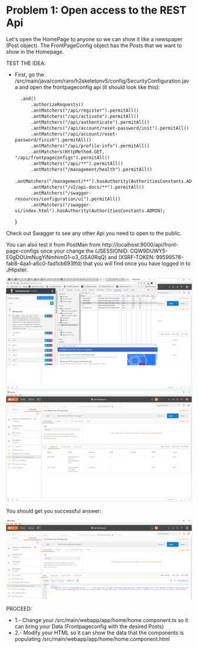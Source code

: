 # Problem 1: Open access to the REST Api

Let's open the HomePage to anyone so we can show it like a newspaper (Post object). The FrontPageConfig object has the Posts that we want to show in the Homepage.

TEST THE IDEA:

* First, go the /src/main/java/com/raro/h2skeletonv5/config/SecurityConfiguration.java and open the frontpageconfig api (it should look like this):

        .and()
            .authorizeRequests()
            .antMatchers("/api/register").permitAll()
            .antMatchers("/api/activate").permitAll()
            .antMatchers("/api/authenticate").permitAll()
            .antMatchers("/api/account/reset-password/init").permitAll()
            .antMatchers("/api/account/reset-password/finish").permitAll()
            .antMatchers("/api/profile-info").permitAll()
            .antMatchers(HttpMethod.GET, "/api/frontpageconfigs").permitAll()
            .antMatchers("/api/**").permitAll()
            .antMatchers("/management/health").permitAll()
            .antMatchers("/management/**").hasAuthority(AuthoritiesConstants.ADMIN)
            .antMatchers("/v2/api-docs/**").permitAll()
            .antMatchers("/swagger-resources/configuration/ui").permitAll()
            .antMatchers("/swagger-ui/index.html").hasAuthority(AuthoritiesConstants.ADMIN);
    }
    
Check out Swagger to see any other Api you need to open to the public.

You can also test it from PostMan from http://localhost:9000/api/front-page-configs once your change the (JSESSIONID: CQW9DUWY5-E0gDOUmNugYiNmhimG1-o3_GSA0RqQ) and (XSRF-TOKEN: 99599578-fab8-4aa1-a6c0-fad1cb693ffd) that you will find once you have logged in to JHipster.

![](images/sol1image1.png)
![](images/sol1image2.png)

You should get you successful answer:

![](images/sol1image3.png)

PROCEED:

* 1.- Change your /src/main/webapp/app/home/home.component.ts so it can bring your Data (Frontpageconfig with the desired Posts)
* 2.- Modify your HTML so it can show the data that the components is populating /src/main/webapp/app/home/home.component.html

